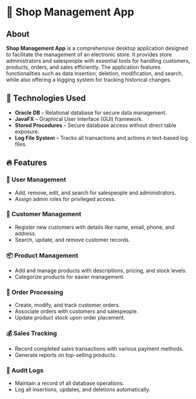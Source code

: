 # 🛒 Shop Management App

## About
**Shop Management App** is a comprehensive desktop application designed to facilitate the management of an electronic store. It provides store administrators and salespeople with essential tools for handling customers, products, orders, and sales efficiently. The application features functionalities such as data insertion, deletion, modification, and search, while also offering a logging system for tracking historical changes.

## 📌 Technologies Used
- **Oracle DB** – Relational database for secure data management.
- **JavaFX** – Graphical User Interface (GUI) framework.
- **Stored Procedures** – Secure database access without direct table exposure.
- **Log File System** – Tracks all transactions and actions in text-based log files.

## 🔥 Features
### 👥 User Management
- Add, remove, edit, and search for salespeople and administrators.
- Assign admin roles for privileged access.

### 🏬 Customer Management
- Register new customers with details like name, email, phone, and address.
- Search, update, and remove customer records.

### 📦 Product Management
- Add and manage products with descriptions, pricing, and stock levels.
- Categorize products for easier management.

### 📑 Order Processing
- Create, modify, and track customer orders.
- Associate orders with customers and salespeople.
- Update product stock upon order placement.

### 💰 Sales Tracking
- Record completed sales transactions with various payment methods.
- Generate reports on top-selling products.

### 📜 Audit Logs
- Maintain a record of all database operations.
- Log all insertions, updates, and deletions automatically.
